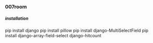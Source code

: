 ### 007room


##### installation

pip install django
pip install pillow
pip install django-MultiSelectField
pip install django-array-field-select
django-hitcount
